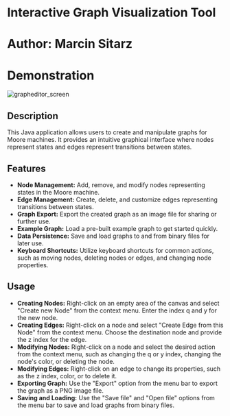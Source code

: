 # Interactive Graph Visualization Tool
# Author: Marcin Sitarz

# Demonstration
![grapheditor_screen](https://github.com/Eastman16/GraphEditor/assets/129722863/787657f9-06a1-4c73-b64a-b15283146d46)

## Description
This Java application allows users to create and manipulate graphs for Moore machines. It provides an intuitive graphical interface where nodes represent states and edges represent transitions between states.

## Features
- **Node Management:** Add, remove, and modify nodes representing states in the Moore machine.
- **Edge Management:** Create, delete, and customize edges representing transitions between states.
- **Graph Export:** Export the created graph as an image file for sharing or further use.
- **Example Graph:** Load a pre-built example graph to get started quickly.
- **Data Persistence:** Save and load graphs to and from binary files for later use.
- **Keyboard Shortcuts:** Utilize keyboard shortcuts for common actions, such as moving nodes, deleting nodes or edges, and changing node properties.

## Usage
- **Creating Nodes:** Right-click on an empty area of the canvas and select "Create new Node" from the context menu. Enter the index q and y for the new node.
- **Creating Edges:** Right-click on a node and select "Create Edge from this Node" from the context menu. Choose the destination node and provide the z index for the edge.
- **Modifying Nodes:** Right-click on a node and select the desired action from the context menu, such as changing the q or y index, changing the node's color, or deleting the node.
- **Modifying Edges:** Right-click on an edge to change its properties, such as the z index, color, or to delete it.
- **Exporting Graph:** Use the "Export" option from the menu bar to export the graph as a PNG image file.
- **Saving and Loading:** Use the "Save file" and "Open file" options from the menu bar to save and load graphs from binary files.
